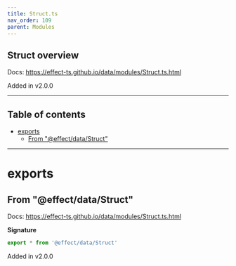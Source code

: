 ```yaml
---
title: Struct.ts
nav_order: 109
parent: Modules
---
```


## Struct overview

Docs: https://effect-ts.github.io/data/modules/Struct.ts.html

Added in v2.0.0

---

<h2 class="text-delta">Table of contents</h2>

- [exports](#exports)
  - [From "@effect/data/Struct"](#from-effectdatastruct)

---

# exports

## From "@effect/data/Struct"

Docs: https://effect-ts.github.io/data/modules/Struct.ts.html

**Signature**

```ts
export * from '@effect/data/Struct'
```

Added in v2.0.0
